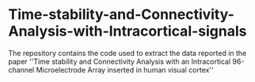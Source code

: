 # Time-stability-and-Connectivity-Analysis-with-Intracortical-signals
The repository contains the code used to extract the data reported in the paper ''Time stability and Connectivity Analysis with an Intracortical 96-channel Microelectrode Array inserted in human visual cortex''
